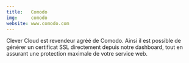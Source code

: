 ```yaml
---
title:   Comodo
img:     comodo
website: www.comodo.com
---
```

Clever Cloud est revendeur agréé de Comodo. Ainsi il est possible de générer un
certificat SSL directement depuis notre dashboard, tout en assurant une
protection maximale de votre service web.
